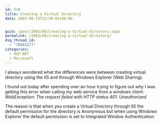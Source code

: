 ```yaml
---
id: 518
title: Creating a Virtual Directory
date: 2003-08-19T22:58:01+00:00


guid: /post/2003/08/Creating-a-Virtual-Directory.aspx
permalink: /2003/08/creating-a-virtual-directory/
dsq_thread_id:
  - "78981277"
categories:
  - ASP.NET
  - Microsoft
---
```

<body xmlns="http://www.w3.org/1999/xhtml">
    <p>
        I always wondered what the differences were between creating virtual directory using
        the IIS and through Windows Explorer (Web Sharing).
    </p>
    <p>
        I found out today after spending over an hour trying to figure out why I was getting
        this error when calling my web service from a windows client: <em>WebException: The
        request failed with HTTP status 401: Unauthorized</em>
    </p>
    <p>
        The reason is that when you create a Virtual Directory through IIS the default permission
        for the directory is Anonymous but when using Windows Explorer the default permission
        is set to Integrated Window Authentication.
    </p>
</body>